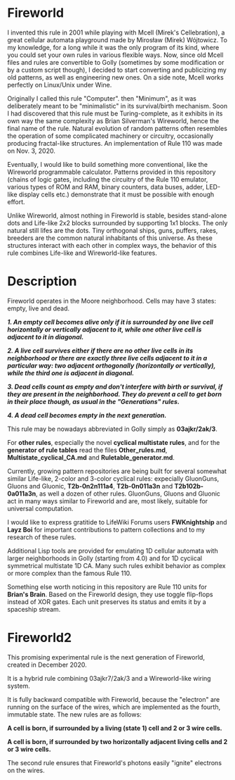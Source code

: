 # Fireworld

I invented this rule in 2001 while playing with Mcell (Mirek's Cellebration), a great cellular automata playground made by Mirosław (Mirek) Wójtowicz. To my knowledge, for a long while it was the only program of its kind, where you could set your own rules in various flexible ways. Now, since old Mcell files and rules are convertible to Golly (sometimes by some modification or by a custom script though), I decided to start converting and publicizing my old patterns, as well as engineering new ones. On a side note, Mcell works perfectly on Linux/Unix under Wine.

Originally I called this rule "Computer". then "Minimum", as it was deliberately meant to be "minimalistic" in its survival/birth mechanism. Soon I had discovered that this rule must be Turing-complete, as it exhibits in its own way the same complexity as Brian Silverman's Wireworld, hence the final name of the rule. Natural evolution of random patterns often resembles the operation of some complicated machinery or circuitry, occasionally producing fractal-like structures. An implementation of Rule 110 was made on Nov. 3, 2020. 

Eventually, I would like to build something more conventional, like the Wireworld programmable calculator. Patterns provided in this repository (chains of logic gates, including the circuitry of the Rule 110 emulator, various types of ROM and RAM, binary counters, data buses, adder, LED-like display cells etc.) demonstrate that it must be possible with enough effort.

Unlike Wireworld, almost nothing in Fireworld is stable, besides stand-alone dots and Life-like 2x2 blocks surrounded by supporting 1x1 blocks. The only natural still lifes are the dots. Tiny orthogonal ships, guns, puffers, rakes, breeders are the common natural inhabitants of this universe. As these structures interact with each other in complex ways, the behavior of this rule combines Life-like and Wireworld-like features.

# Description

Fireworld operates in the Moore neighborhood. Cells may have 3 states: empty, live and dead.

***1. An empty cell becomes alive only if it is surrounded by one live cell horizontally or vertically adjacent to it, while one other live cell is adjacent to it in diagonal.***

***2. A live cell survives either if there are no other live cells in its neighborhood or there are exactly three live cells adjacent to it in a particular way: two adjacent orthogonally (horizontally or vertically), while the third one is adjacent in diagonal.***

***3. Dead cells count as empty and don't interfere with birth or survival, if they are present in the neighborhood. They do prevent a cell to get born in their place though, as usual in the "Generations" rules.***

***4. A dead cell becomes empty in the next generation.***

This rule may be nowadays abbreviated in Golly simply as **03ajkr/2ak/3**.

For **other rules**, especially the novel **cyclical multistate rules**, and for the **generator of rule tables** read the files **Other_rules.md**, **Multistate_cyclical_CA.md** and **Ruletable_generator.md**.

Currently, growing pattern repositories are being built for several somewhat similar Life-like, 2-color and 3-color cyclical rules: expecially GluonGuns, Gluons and Gluonic, **T2b-0n2n111a4**, **T2b-0n011a3n** and **T2b102b-0a011a3n**, as well a dozen of other rules. GluonGuns, Gluons and Gluonic act in many ways similar to Fireworld and are, most likely, suitable for universal computation.

I would like to express gratitide to LifeWiki Forums users **FWKnightship** and **Layz Boi** for important contributions to pattern collections and to my research of these rules.

Additional Lisp tools are provided for emulating 1D cellular automata with larger neighborhoods in Golly (starting from 4.0) and for 1D cyciical symmetrical multistate 1D CA. Many such rules exhibit behavior as complex or more complex than the famous Rule 110.

Something else worth noticing in this repository are Rule 110 units for **Brian's Brain**. Based on the Fireworld design, they use toggle flip-flops instead of XOR gates. Each unit preserves its status and emits it by a spaceship stream.  

# Fireworld2

This promising experimental rule is the next generation of Fireworld, created in December 2020.

It is a hybrid rule combining 03ajkr7/2ak/3 and a Wireworld-like wiring system.

It is fully backward compatible with Fireworld, because the "electron" are running on the surface of the wires, which are implemented as the fourth, immutable state. The new rules are as follows:

**A cell is born, if surrounded by a living (state 1) cell and 2 or 3 wire cells.**

**A cell is born, if surrounded by two horizontally adjacent living cells and 2 or 3 wire cells.**

The second rule ensures that Fireworld's photons easily "ignite" electrons on the wires.
